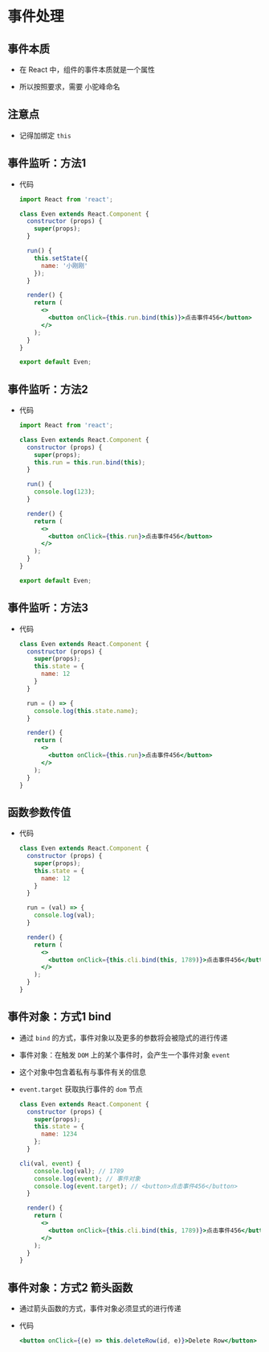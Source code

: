 # 事件处理

## 事件本质

+ 在 React 中，组件的事件本质就是一个属性

+ 所以按照要求，需要 小驼峰命名

## 注意点

+ 记得加绑定 `this`

## 事件监听：方法1

+ 代码

  ```jsx
  import React from 'react';

  class Even extends React.Component {
    constructor (props) {
      super(props);
    }

    run() {
      this.setState({
        name: '小刚刚'
      });
    }

    render() {
      return (
        <>
          <button onClick={this.run.bind(this)}>点击事件456</button>
        </>
      );
    }
  }

  export default Even;
  ```

## 事件监听：方法2

+ 代码

  ```jsx
  import React from 'react';

  class Even extends React.Component {
    constructor (props) {
      super(props);
      this.run = this.run.bind(this);
    }

    run() {
      console.log(123);
    }

    render() {
      return (
        <>
          <button onClick={this.run}>点击事件456</button>
        </>
      );
    }
  }

  export default Even;
  ```

## 事件监听：方法3

+ 代码

  ```jsx
  class Even extends React.Component {
    constructor (props) {
      super(props);
      this.state = {
        name: 12
      }
    }

    run = () => {
      console.log(this.state.name);
    }

    render() {
      return (
        <>
          <button onClick={this.run}>点击事件456</button>
        </>
      );
    }
  }
  ```

## 函数参数传值

+ 代码

  ```jsx
  class Even extends React.Component {
    constructor (props) {
      super(props);
      this.state = {
        name: 12
      }
    }

    run = (val) => {
      console.log(val);
    }

    render() {
      return (
        <>
          <button onClick={this.cli.bind(this, 1789)}>点击事件456</button>
        </>
      );
    }
  }
  ```

## 事件对象：方式1 bind

+ 通过 `bind` 的方式，事件对象以及更多的参数将会被隐式的进行传递

+ 事件对象：在触发 `DOM` 上的某个事件时，会产生一个事件对象 `event`

+ 这个对象中包含着私有与事件有关的信息

+ `event.target` 获取执行事件的 `dom` 节点

  ```jsx
  class Even extends React.Component {
    constructor (props) {
      super(props);
      this.state = {
        name: 1234
      };
    }

  cli(val, event) {
      console.log(val); // 1789
      console.log(event); // 事件对象
      console.log(event.target); // <button>点击事件456</button>
    }

    render() {
      return (
        <>
          <button onClick={this.cli.bind(this, 1789)}>点击事件456</button>
        </>
      );
    }
  }
  ```

## 事件对象：方式2 箭头函数

+ 通过箭头函数的方式，事件对象必须显式的进行传递

+ 代码

  ```jsx
  <button onClick={(e) => this.deleteRow(id, e)}>Delete Row</button>
  ```
